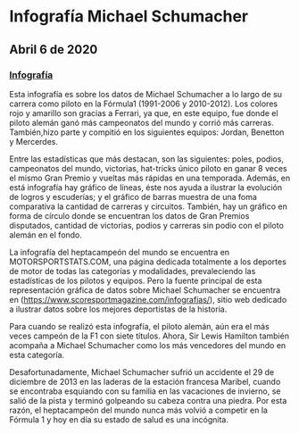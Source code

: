 # Infografía Michael Schumacher
## Abril 6 de 2020
### [Infografía](https://drive.google.com/file/d/10qGJUAJkIVT5aBq5b4TYP6D7eVXQUEn3/view?usp=sharing)  

Esta infografía es sobre los datos de Michael Schumacher a lo largo de su carrera como piloto en la Fórmula1  (1991-2006 y 2010-2012). Los colores rojo y amarillo son gracias a Ferrari, ya que, en este equipo, fue donde el piloto alemán ganó más campeonatos del mundo y corrió más carreras. También,hizo parte y compitió en los siguientes equipos: Jordan, Benetton y Mercerdes.

Entre las estadísticas que más destacan,  son las siguientes: poles, podios, campeonatos del mundo, victorias, hat-tricks único piloto en ganar 8 veces el mismo Gran Premio y vueltas más rápidas en una temporada. Además, en está infografía hay gráfico de líneas, éste nos ayuda a ilustrar la evolución de logros y escuderías; y el gráfico de barras muestra de una foma comparativa la cantidad de carreras y circuitos. También, hay un gráfico en forma de círculo donde se encuentran los datos de Gran Premios disputados, cantidad de victorias, podios y carreras sin podio con el piloto alemán en el fondo.

La infografía del heptacampeón del mundo se encuentra en MOTORSPORTSTATS.COM, una página dedicada totalmente a los deportes de motor de todas las categorías y modalidades, prevaleciendo las estadísticas de los pilotos y equipos. Pero la fuente principal de esta representación gráfica de datos sobre Michael Schumacher se encuentra en (https://www.scoresportmagazine.com/infografias/), sitio web dedicado a ilustrar datos sobre los mejores deportistas de la historia.

Para cuando se realizó esta infografía, el piloto alemán, aún era el más veces campeón de la F1 con siete títulos. Ahora, Sir Lewis Hamilton también acompaña a Michael Schumacher como los más vencedores del mundo en esta categoría.

Desafortunadamente, Michael Schumacher sufrió un accidente el 29 de diciembre de 2013 en las laderas de la estación francesa Maribel, cuando se encontraba esquiando con su familia en las vacaciones de invierno, se salió de la pista y terminó golpeando su cabeza contra una piedra. Por esta razón, el heptacampeón del mundo nunca más volvió a competir en la Fórmula 1 y hoy en día su estado de salud es una incógnita.
